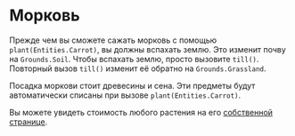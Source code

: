 # Морковь
Прежде чем вы сможете сажать морковь с помощью `plant(Entities.Carrot)`, вы должны вспахать землю. Это изменит почву на `Grounds.Soil`. Чтобы вспахать землю, просто вызовите `till()`. Повторный вызов `till()` изменит её обратно на `Grounds.Grassland`.

Посадка моркови стоит древесины и сена. Эти предметы будут автоматически списаны при вызове `plant(Entities.Carrot)`.

Вы можете увидеть стоимость любого растения на его [собственной странице](objects/carrot).